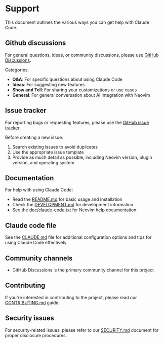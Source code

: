 
# Support

This document outlines the various ways you can get help with Claude Code.

## Github discussions

For general questions, ideas, or community discussions, please use [GitHub Discussions](https://github.com/greggh/claude-code/discussions).

Categories:

- **Q&A**: For specific questions about using Claude Code
- **Ideas**: For suggesting new features
- **Show and Tell**: For sharing your customizations or use cases
- **General**: For general conversation about AI integration with Neovim

## Issue tracker

For reporting bugs or requesting features, please use the [GitHub issue tracker](https://github.com/greggh/claude-code/issues).

Before creating a new issue:

1. Search existing issues to avoid duplicates
2. Use the appropriate issue template
3. Provide as much detail as possible, including Neovim version, plugin version, and operating system

## Documentation

For help with using Claude Code:

- Read the [README.md](README.md) for basic usage and installation
- Check the [DEVELOPMENT.md](DEVELOPMENT.md) for development information
- See the [doc/claude-code.txt](doc/claude-code.txt) for Neovim help documentation

## Claude code file

See the [CLAUDE.md](CLAUDE.md) file for additional configuration options and tips for using Claude Code effectively.

## Community channels

- GitHub Discussions is the primary community channel for this project

## Contributing

If you're interested in contributing to the project, please read our [CONTRIBUTING.md](CONTRIBUTING.md) guide.

## Security issues

For security-related issues, please refer to our [SECURITY.md](SECURITY.md) document for proper disclosure procedures.

